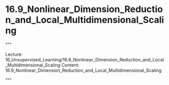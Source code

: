 # 16.9_Nonlinear_Dimension_Reduction_and_Local_Multidimensional_Scaling

"""

Lecture: 16_Unsupervised_Learning/16.9_Nonlinear_Dimension_Reduction_and_Local_Multidimensional_Scaling
Content: 16.9_Nonlinear_Dimension_Reduction_and_Local_Multidimensional_Scaling

"""

